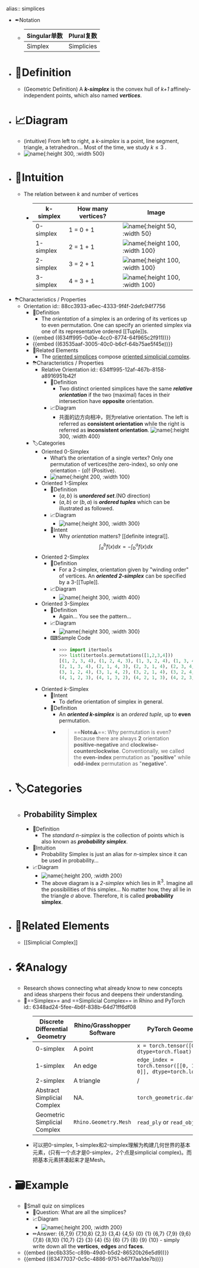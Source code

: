 alias:: simplices

- ✒Notation
	- | Singular单数 | Plural复数 |
	  | ------------ | ---------- |
	  | Simplex      | Simplicies |
- # 📝Definition
	- (Geometric Definition) A ***k-simplex*** is the convex hull of *k+1* affinely-independent points, which also named ***vertices***.
- # 📈Diagram
	- (intuitive) From left to right, a *k-simplex* is a point, line segment, triangle, a tetrahedron...  Most of the time, we study $k\leq3$ .
	- ![name](../assets/k_simplex.png){:height 300, :width 500}
- # 🧠Intuition
	- The relation between $k$ and number of vertices
		- | k-simplex | How many vertices? | Image |
		  | ---- | ---- | ---- |
		  | 0-simplex | 1 = 0 + 1 | ![name](../assets/0_simplex.png){:height 50, :width 50} |
		  | 1-simplex | 2 = 1 + 1 | ![name](../assets/1_simplex.png){:height 100, :width 100} |
		  | 2-simplex | 3 = 2 + 1 | ![name](../assets/2_simplex.png){:height 100, :width 100} |
		  | 3-simplex | 4 = 3 + 1 | ![name](../assets/3_simplex.png){:height 100, :width 100} |
- ⛈Characteristics / Properties
	- Orientation
	  id:: 88cc3933-a6ec-4333-9f4f-2defc94f7756
		- 📝Definition
			- The *orientation* of a simplex is an ordering of its vertices up to even permutation. One can specify an oriented simplex via one of its representative ordered [[Tuple]]s.
		- {{embed ((634ff995-0d0e-4cc0-8774-64f965c2f911))}}
		- {{embed ((63535aaf-3005-40c0-b6cf-64b75ae5f45e))}}
		- 🧬Related Elements
			- The <u>oriented simplices</u> compose [oriented simplicial complex](((634cd03e-8b16-4c78-912c-ff12ad1dc136))).
		- ⛈Characteristics / Properties
			- Relative Orientation
			  id:: 634ff995-12af-467b-8158-a8916951b42f
				- 📝Definition
					- Two distinct oriented simplices have the same ***relative orientation*** if the two (maximal) faces in their intersection have **opposite** orientation.
				- 📈Diagram
					- 共面的边方向相冲，则为relative orientation.
					  The left is referred as **consistent orientation** while the right is referred as **inconsistent orientation**.
					  ![name](../assets/relative_orientation.png){:height 300, :width 400}
		- 🏷Categories
			- Oriented 0-Simplex
				- What’s the orientation of a single vertex? Only one permutation of vertices(the zero-index), so only one orientation - $(a)$! (Positive).
				- ![name](../assets/oriented_0_simplex.png){:height 200, :width 100}
			- Oriented 1-Simplex
				- 📝Definition
					- $\{a,b\}$   is ***unordered set***.(NO direction)
					- $(a,b)$ or $(b,a)$    is ***ordered tuples*** which can be illustrated as followed.
				- 📈Diagram
					- ![name](../assets/oriented_1_simplex.png){:height 300, :width 300}
				- 🎯Intent
					- Why *orientation* matters? [[definite integral]].
					  $$
					  \int^b_a f(x)dx = -\int^a_b f(x)dx
					  $$
			- Oriented 2-Simplex
				- 📝Definition
					- For a 2-simplex, orientation given by "winding order" of vertices. An ***oriented 2-simplex*** can be specified by a 3-[[Tuple]].
				- 📈Diagram
					- ![name](../assets/oriented_2_simplex.png){:height 300, :width 400}
			- Oriented 3-Simplex
				- 📝Definition
					- Again... You see the pattern...
				- 📈Diagram
					- ![name](../assets/oriented_3_simplex.png){:height 300, :width 300}
				- ⌨Sample Code
					- ``` python
					  >>> import itertools
					  >>> list(itertools.permutations([1,2,3,4]))
					  [(1, 2, 3, 4), (1, 2, 4, 3), (1, 3, 2, 4), (1, 3, 4, 2), (1, 4, 2, 3), (1, 4, 3, 2), 
					  (2, 1, 3, 4), (2, 1, 4, 3), (2, 3, 1, 4), (2, 3, 4, 1), (2, 4, 1, 3), (2, 4, 3, 1), 
					  (3, 1, 2, 4), (3, 1, 4, 2), (3, 2, 1, 4), (3, 2, 4, 1), (3, 4, 1, 2), (3, 4, 2, 1), 
					  (4, 1, 2, 3), (4, 1, 3, 2), (4, 2, 1, 3), (4, 2, 3, 1), (4, 3, 1, 2), (4, 3, 2, 1)]
					  ```
			- Oriented $k$-Simplex
				- 🎯Intent
					- To define orientation of simplex in general.
				- 📝Definition
					- An ***oriented k-simplex*** is an *ordered tuple*, up to **even** permutation.
					- > ==**Note⚠**==: Why permutation is even? Because there are always **2** orientation **positive-negative** and **clockwise-counterclockwise**. Conventionally, we called the **even-index** permutation as "**positive**" while **odd-index** permutation as "**negative**".
- # 🏷Categories
	- ## Probability Simplex
		- 📝Definition
			- The *standard n-simplex* is the collection of points which is also known as ***probability simplex***.
		- 🧠Intuition
			- Probability Simplex is just an alias for $n$-simplex since it can be used in probability...
		- 📈Diagram
			- ![name](../assets/Probability_Simplex.png){:height 200, :width 200}
			- The above diagram is a *2-simplex* which lies in $\mathbb{R}^3$. Imagine all the possibilities of this simplex... No matter how, they all lie in the triangle $\sigma$ above. Therefore, it is called **probability simplex**.
- # 🧬Related Elements
	- [[Simplicial Complex]]
- # 🛠Analogy
	- Research shows connecting what already know to new concepts and ideas sharpens their focus and deepens their understanding.
	- 📌==Simplex== and ==Simplicial Complex== in Rhino and PyTorch
	  id:: 6348ad24-5fee-4b6f-838b-64d71ff6df08
		- | Discrete Differential Geometry | Rhino/Grasshopper Software | PyTorch Geometric                                            |
		  | ------------------------------ | -------------------------- | ------------------------------------------------------------ |
		  | 0-simplex                      | A point                    | ```x = torch.tensor([0,0,0], dtype=torch.float)```           |
		  | 1-simplex                      | An edge                    | ```edge_index = torch.tensor([[0, 1], [1, 0]], dtype=torch.long)``` |
		  | 2-simplex                      | A triangle                 | /                                                            |
		  | Abstract Simplicial Complex    | NA.                        | ```torch_geometric.data.Data```                              |
		  | Geometric Simplicial Complex   | `Rhino.Geometry.Mesh`      | `read_ply` or `read_obj`                                     |
		- 可以把0-simplex, 1-simplex和2-simplex理解为构建几何世界的基本元素，(只有一个点才是0-simplex，2个点是simplicial complex)。而把基本元素拼凑起来才是Mesh。
- # 🗃Example
	- 📌Small quiz on simplices
		- 💬Question: What are all the simplices?
		- 📈Diagram
			- ![name](../assets/simplices.png){:height 200, :width 200}
		- ✏Answer: {6,7,9} {7,10,8} {2,3} {3,4} {4,5} {0} {1} {6,7} {7,9} {9,6} {7,8} {8,10} {10,7} {2} {3} {4} {5} {6} {7} {8} {9} {10} - simply write down all the **vertices**, **edges** and **faces**.
	- {{embed ((ec6b335c-c89b-49d0-b5d2-86520b26e5d9))}}
	- {{embed ((63477037-0c5c-4886-9751-b67f7aa1de7b))}}